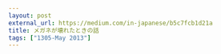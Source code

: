 ```yaml
---
layout: post
external_url: https://medium.com/in-japanese/b5c7fcb1d21a
title: メガネが壊れたときの話
tags: ["1305-May 2013"]
---
```

